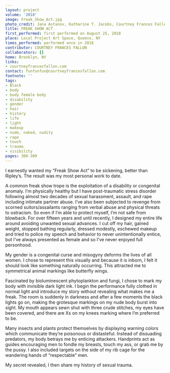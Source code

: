 ```yaml
---
layout: project
volume: '2018'
image: Freak_Show_Act.jpg
photo_credit: Jana Astanov, Katharine T. Jacobs, Courtney Frances Fallon
title: FREAK SHOW ACT
first_performed: first performed on August 25, 2018
place: Local Project Art Space, Queens, NY
times_performed: performed once in 2018
contributor: COURTNEY FRANCES FALLON
collaborators: []
home: Brooklyn, NY
links:
- courtneyfrancesfallon.com
contact: funfunfun@courtneyfrancesfallon.com
footnote: ''
tags:
- Black
- body
- body female body
- disability
- gender
- hair
- history
- life
- light
- makeup
- nude, naked, nudity
- rape
- touch
- trauma
- visibility
pages: 308-309
---
```




I earnestly wanted my “Freak Show Act” to be sickening, better than Ripley’s. The result was my most personal work to date.

A common freak show trope is the exploitation of a disability or congenital anomaly. I’m physically healthy but I have post-traumatic stress disorder following almost two decades of sexual harassment, assault, and rape including intimate partner abuse. I’ve also been subjected to revenge from scorned suitors/assailants ranging from verbal abuse and physical threats to ostracism. So even if I’m able to protect myself, I’m not safe from blowback. For over fifteen years and until recently, I designed my entire life around avoiding unwanted sexual advances. I cut off my hair, gained weight, stopped bathing regularly, dressed modestly, eschewed makeup and tried to police my speech and behavior to never unintentionally entice, but I’ve always presented as female and so I’ve never enjoyed full personhood.

My gender is a congenital curse and misogyny deforms the lives of all women. I chose to represent this visually and because it is inborn, I felt it should look like something naturally occurring. This attracted me to symmetrical animal markings like butterfly wings.

Fascinated by bioluminescent phytoplankton and fungi, I chose to mark my body with invisible dark light ink. I begin the performance fully clothed in normal light and introduce my story without revealing what makes me a freak. The room is suddenly in darkness and after a few moments the black lights go on, making the grotesque markings on my nude body burst into sight. My mouth appears sewn shut with three crude stitches, my eyes have been covered, and there are Xs on my knees marking where I’m preferred to be.

Many insects and plants protect themselves by displaying warning colors which communicate they’re poisonous or distasteful. Instead of dissuading predators, my body betrays me by enticing attackers. Handprints act as guides encouraging men to fondle my breasts, touch my ass, or grab me by the pussy. I also included targets on the side of my rib cage for the wandering hands of “respectable” men.

My secret revealed, I then share my history of sexual trauma.
